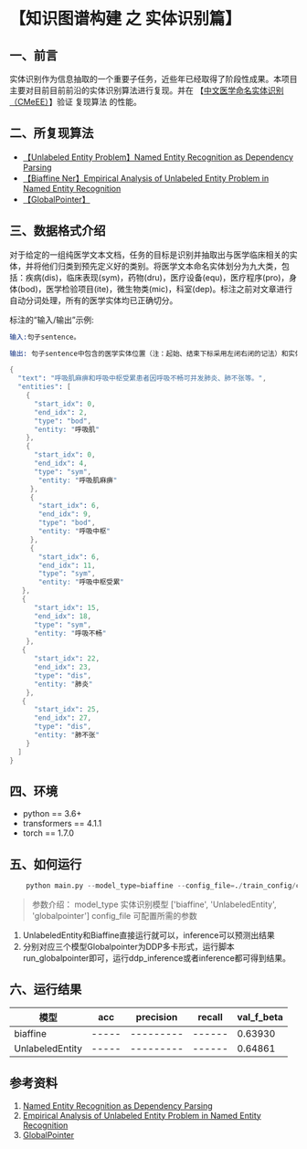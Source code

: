 # 【知识图谱构建 之 实体识别篇】

## 一、前言

实体识别作为信息抽取的一个重要子任务，近些年已经取得了阶段性成果。本项目主要对目前目前前沿的实体识别算法进行复现。并在 【[中文医学命名实体识别（CMeEE）](https://tianchi.aliyun.com/dataset/dataDetail?spm=5176.22060218.J_2657303350.1.70e81343dFDilp&dataId=95414)】验证 复现算法 的性能。

## 二、所复现算法

- [【Unlabeled Entity Problem】Named Entity Recognition as Dependency Parsing](https://arxiv.org/abs/2012.05426)
- [【Biaffine Ner】Empirical Analysis of Unlabeled Entity Problem in Named Entity Recognition](https://www.aclweb.org/anthology/2020.acl-main.577/)
- [【GlobalPointer】](https://spaces.ac.cn/archives/8373)


## 三、数据格式介绍

对于给定的一组纯医学文本文档，任务的目标是识别并抽取出与医学临床相关的实体，并将他们归类到预先定义好的类别。将医学文本命名实体划分为九大类，包括：疾病(dis)，临床表现(sym)，药物(dru)，医疗设备(equ)，医疗程序(pro)，身体(bod)，医学检验项目(ite)，微生物类(mic)，科室(dep)。标注之前对文章进行自动分词处理，所有的医学实体均已正确切分。

标注的“输入/输出”示例:

```s
输入:句子sentence。

输出: 句子sentence中包含的医学实体位置（注：起始、结束下标采用左闭右闭的记法）和实体类型。

{  
  "text": "呼吸肌麻痹和呼吸中枢受累患者因呼吸不畅可并发肺炎、肺不张等。", 
  "entities": [ 
    { 
      "start_idx": 0, 
      "end_idx": 2, 
      "type": "bod", 
      "entity: "呼吸肌" 
    }, 
    { 
      "start_idx": 0, 
      "end_idx": 4, 
      "type": "sym",
       "entity: "呼吸肌麻痹" 
     }, 
     { 
       "start_idx": 6, 
       "end_idx": 9,
       "type": "bod", 
       "entity: "呼吸中枢"
     }, 
     { 
       "start_idx": 6, 
       "end_idx": 11, 
       "type": "sym", 
       "entity: "呼吸中枢受累" 
   }, 
   { 
      "start_idx": 15, 
      "end_idx": 18, 
      "type": "sym", 
      "entity: "呼吸不畅" 
    }, 
   { 
      "start_idx": 22, 
      "end_idx": 23, 
      "type": "dis", 
      "entity: "肺炎" 
    }, 
   { 
      "start_idx": 25, 
      "end_idx": 27, 
      "type": "dis", 
      "entity: "肺不张" 
    } 
  ] 
}

```

## 四、环境

- python == 3.6+
- transformers == 4.1.1
- torch == 1.7.0

## 五、如何运行

```s
    python main.py --model_type=biaffine --config_file=./train_config/config_yang.ini
```

> 参数介绍：
> model_type     实体识别模型    ['biaffine', 'UnlabeledEntity', 'globalpointer']
> config_file    可配置所需的参数


1. UnlabeledEntity和Biaffine直接运行就可以，inference可以预测出结果
2. 分别对应三个模型Globalpointer为DDP多卡形式，运行脚本run_globalpointer即可，运行ddp_inference或者inference都可得到结果。

## 六、运行结果

|        模型      |  acc  | precision | recall |  val_f_beta  |
|       ----       | ----- | --------- | ------ |   --------   |
|     biaffine     | ----- | --------- | ------ |   0.63930    |
| UnlabeledEntity  | ----- | --------- | ------ |   0.64861    |




## 参考资料

1. [Named Entity Recognition as Dependency Parsing](https://arxiv.org/abs/2012.05426)
2. [Empirical Analysis of Unlabeled Entity Problem in Named Entity Recognition](https://www.aclweb.org/anthology/2020.acl-main.577/)
3. [GlobalPointer](https://spaces.ac.cn/archives/8373)


